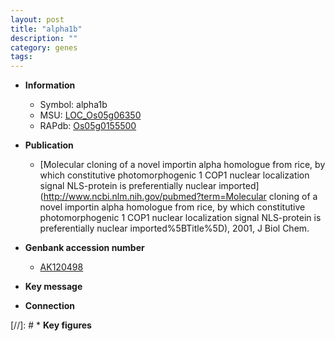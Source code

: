 ```yaml
---
layout: post
title: "alpha1b"
description: ""
category: genes
tags: 
---
```


* **Information**  
    + Symbol: alpha1b  
    + MSU: [LOC_Os05g06350](http://rice.uga.edu/cgi-bin/ORF_infopage.cgi?orf=LOC_Os05g06350)  
    + RAPdb: [Os05g0155500](https://rapdb.dna.affrc.go.jp/locus/?name=Os05g0155500)  

* **Publication**  
    + [Molecular cloning of a novel importin alpha homologue from rice, by which constitutive photomorphogenic 1 COP1 nuclear localization signal NLS-protein is preferentially nuclear imported](http://www.ncbi.nlm.nih.gov/pubmed?term=Molecular cloning of a novel importin alpha homologue from rice, by which constitutive photomorphogenic 1 COP1 nuclear localization signal NLS-protein is preferentially nuclear imported%5BTitle%5D), 2001, J Biol Chem.

* **Genbank accession number**  
    + [AK120498](http://www.ncbi.nlm.nih.gov/nuccore/AK120498)

* **Key message**  

* **Connection**  

[//]: # * **Key figures**  


